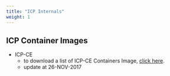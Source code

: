 ```yaml
---
title: "ICP Internals"
weight: 1
---
```


## ICP Container Images

- ICP-CE
    - to download a list of ICP-CE Containers Image, [click here](https://raw.githubusercontent.com/IBMCloudBrazil/ibmcloudbrazil.github.io/master/_content/toolkit/icp-ce-docker-images.txt).
    - update at 26-NOV-2017

